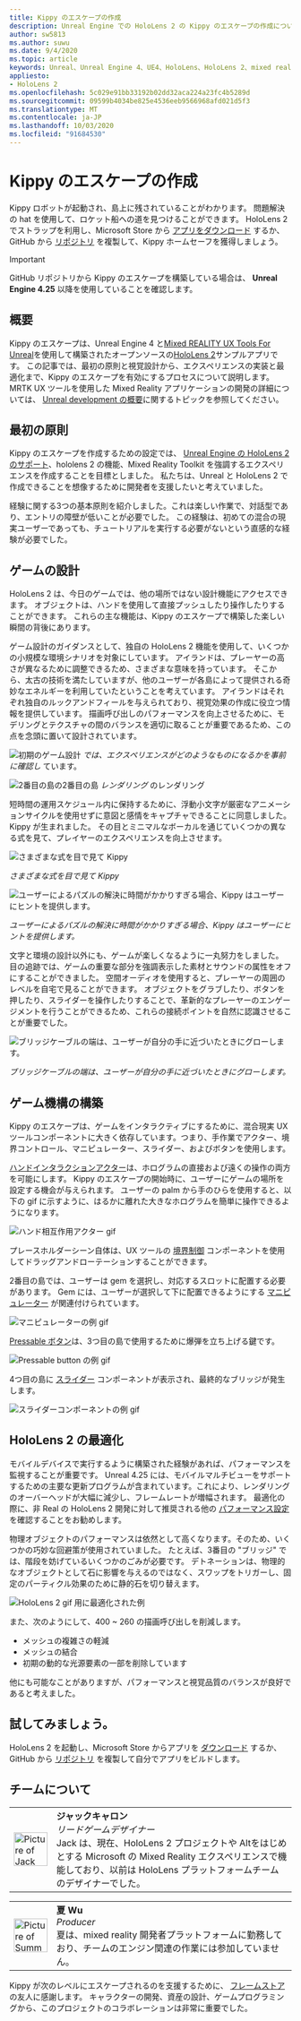 ```yaml
---
title: Kippy のエスケープの作成
description: Unreal Engine での HoloLens 2 の Kippy のエスケープの作成については、こちらを参照してください。
author: sw5813
ms.author: suwu
ms.date: 9/4/2020
ms.topic: article
keywords: Unreal、Unreal Engine 4、UE4、HoloLens、HoloLens 2、mixed reality、デバイスへのデプロイ、PC、ドキュメント
appliesto:
- HoloLens 2
ms.openlocfilehash: 5c029e91bb33192b02dd32aca224a23fc4b5289d
ms.sourcegitcommit: 09599b4034be825e4536eeb9566968afd021d5f3
ms.translationtype: MT
ms.contentlocale: ja-JP
ms.lasthandoff: 10/03/2020
ms.locfileid: "91684530"
---
```

# <a name="the-making-of-kippys-escape"></a>Kippy のエスケープの作成

Kippy ロボットが起動され、島上に残されていることがわかります。 問題解決の hat を使用して、ロケット船への道を見つけることができます。 HoloLens 2 でストラップを利用し、Microsoft Store から [アプリをダウンロード](https://www.microsoft.com/p/kippys-escape/9nbd7gl86vkd) するか、GitHub から [リポジトリ](https://github.com/microsoft/MixedReality-Unreal-KippysEscape) を複製して、Kippy ホームセーフを獲得しましょう。  

> [!IMPORTANT]
> GitHub リポジトリから Kippy のエスケープを構築している場合は、 **Unreal Engine 4.25** 以降を使用していることを確認します。

## <a name="overview"></a>概要

Kippy のエスケープは、Unreal Engine 4 と[Mixed REALITY UX Tools For Unreal](https://github.com/microsoft/MixedReality-UXTools-Unreal)を使用して構築されたオープンソースの[HoloLens 2](https://docs.microsoft.com/hololens/hololens2-hardware)サンプルアプリです。 この記事では、最初の原則と視覚設計から、エクスペリエンスの実装と最適化まで、Kippy のエスケープを有効にするプロセスについて説明します。 MRTK UX ツールを使用した Mixed Reality アプリケーションの開発の詳細については、 [Unreal development の概要](unreal-development-overview.md)に関するトピックを参照してください。

## <a name="first-principles"></a>最初の原則 

Kippy のエスケープを作成するための設定では、 [Unreal Engine の HoloLens 2 のサポート](https://docs.unrealengine.com/Platforms/AR/HoloLens2/index.html)、hololens 2 の機能、Mixed Reality Toolkit を強調するエクスペリエンスを作成することを目標としました。 私たちは、Unreal と HoloLens 2 で作成できることを想像するために開発者を支援したいと考えていました。  

経験に関する3つの基本原則を紹介しました。これは楽しい作業で、対話型であり、エントリの障壁が低いことが必要でした。 この経験は、初めての混合の現実ユーザーであっても、チュートリアルを実行する必要がないという直感的な経験が必要でした。  

## <a name="designing-the-game"></a>ゲームの設計 

HoloLens 2 は、今日のゲームでは、他の場所ではない設計機能にアクセスできます。 オブジェクトは、ハンドを使用して直接プッシュしたり操作したりすることができます。 これらの主な機能は、Kippy のエスケープで構築した楽しい瞬間の背後にあります。  

ゲーム設計のガイダンスとして、独自の HoloLens 2 機能を使用して、いくつかの小規模な環境シナリオを対象にしています。 アイランドは、プレーヤーの高さが異なるために調整できるため、さまざまな意味を持っています。 そこから、太古の技術を満たしていますが、他のユーザーが各島によって提供される奇妙なエネルギーを利用していたということを考えています。 アイランドはそれぞれ独自のルックアンドフィールを与えられており、視覚効果の作成に役立つ情報を提供しています。 描画呼び出しのパフォーマンスを向上させるために、モデリングとテクスチャの間のバランスを適切に取ることが重要であるため、この点を念頭に置いて設計されています。 

![初期のゲーム設計 ](images/kippys-escape/kippys-escape-img-01.png)
 *では、エクスペリエンスがどのようなものになるかを事前に確認し* ています。

![2番目の島の2番目の島 ](images/kippys-escape/kippys-escape-img-02.png)
 *レンダリング* のレンダリング

短時間の運用スケジュール内に保持するために、浮動小文字が厳密なアニメーションサイクルを使用せずに意図と感情をキャプチャできることに同意しました。 Kippy が生まれました。 その目とミニマルなボーカルを通じていくつかの異なる式を見て、プレイヤーのエクスペリエンスを向上させます。 

![さまざまな式を目で見て Kippy](images/kippys-escape/kippys-escape-img-03.gif)

*さまざまな式を目で見て Kippy*

![ユーザーによるパズルの解決に時間がかかりすぎる場合、Kippy はユーザーにヒントを提供します。](images/kippys-escape/kippys-escape-img-04.gif)

*ユーザーによるパズルの解決に時間がかかりすぎる場合、Kippy はユーザーにヒントを提供します。*

文字と環境の設計以外にも、ゲームが楽しくなるように一丸努力をしました。 目の追跡では、ゲームの重要な部分を強調表示した素材とサウンドの属性をオフにすることができました。 空間オーディオを使用すると、プレーヤーの周囲のレベルを自宅で見ることができます。 オブジェクトをグラブしたり、ボタンを押したり、スライダーを操作したりすることで、革新的なプレーヤーのエンゲージメントを行うことができるため、これらの接続ポイントを自然に認識させることが重要でした。 

![ブリッジケーブルの端は、ユーザーが自分の手に近づいたときにグローします。](images/kippys-escape/kippys-escape-img-05.gif)

*ブリッジケーブルの端は、ユーザーが自分の手に近づいたときにグローします。*

## <a name="building-the-game-mechanics"></a>ゲーム機構の構築 

Kippy のエスケープは、ゲームをインタラクティブにするために、混合現実 UX ツールコンポーネントに大きく依存しています。つまり、手作業でアクター、境界コントロール、マニピュレーター、スライダー、およびボタンを使用します。   

[ハンドインタラクションアクター](https://microsoft.github.io/MixedReality-UXTools-Unreal/version/public/0.9.x/Docs/HandInteraction.html)は、ホログラムの直接および遠くの操作の両方を可能にします。 Kippy のエスケープの開始時に、ユーザーにゲームの場所を設定する機会が与えられます。 ユーザーの palm から手のひらを使用すると、以下の gif に示すように、はるかに離れた大きなホログラムを簡単に操作できるようになります。  

![ハンド相互作用アクター gif](images/kippys-escape/kippys-escape-img-06.gif)

プレースホルダーシーン自体は、UX ツールの [境界制御](https://microsoft.github.io/MixedReality-UXTools-Unreal/version/public/0.9.x/Docs/BoundsControl.html) コンポーネントを使用してドラッグアンドローテーションすることができます。  

2番目の島では、ユーザーは gem を選択し、対応するスロットに配置する必要があります。 Gem には、ユーザーが選択して下に配置できるようにする [マニピュレーター](https://microsoft.github.io/MixedReality-UXTools-Unreal/version/public/0.9.x/Docs/Manipulator.html) が関連付けられています。 

![マニピュレーターの例 gif](images/kippys-escape/kippys-escape-img-07.gif)

[Pressable ボタン](https://microsoft.github.io/MixedReality-UXTools-Unreal/version/public/0.9.x/Docs/PressableButton.html)は、3つ目の島で使用するために爆弾を立ち上げる鍵です。  

![Pressable button の例 gif](images/kippys-escape/kippys-escape-img-08.gif)

4つ目の島に [スライダー](https://microsoft.github.io/MixedReality-UXTools-Unreal/version/public/0.9.x/Docs/PinchSlider.html) コンポーネントが表示され、最終的なブリッジが発生します。  

![スライダーコンポーネントの例 gif](images/kippys-escape/kippys-escape-img-09.gif) 

## <a name="optimizing-for-hololens-2"></a>HoloLens 2 の最適化 

モバイルデバイスで実行するように構築された経験があれば、パフォーマンスを監視することが重要です。 Unreal 4.25 には、モバイルマルチビューをサポートするための主要な更新プログラムが含まれています。これにより、レンダリングのオーバーヘッドが大幅に減少し、フレームレートが増幅されます。 最適化の際に、非 Real の HoloLens 2 開発に対して推奨される他の [パフォーマンス設定](performance-recommendations-for-unreal.md) を確認することをお勧めします。  

物理オブジェクトのパフォーマンスは依然として高くなります。そのため、いくつかの巧妙な回避策が使用されていました。 たとえば、3番目の "ブリッジ" では、階段を妨げているいくつかのごみが必要です。 デトネーションは、物理的なオブジェクトとして石に影響を与えるのではなく、スワップをトリガーし、固定のパーティクル効果のために静的石を切り替えます。 

![HoloLens 2 gif 用に最適化された例](images/kippys-escape/kippys-escape-img-10.gif) 

また、次のようにして、400 ~ 260 の描画呼び出しを削減します。 
* メッシュの複雑さの軽減
* メッシュの結合
* 初期の動的な光源要素の一部を削除しています

他にも可能なことがありますが、パフォーマンスと視覚品質のバランスが良好であると考えました。  

## <a name="try-it-out"></a>試してみましょう。 

HoloLens 2 を起動し、Microsoft Store からアプリを [ダウンロード](https://www.microsoft.com/p/kippys-escape/9nbd7gl86vkd) するか、GitHub から [リポジトリ](https://github.com/microsoft/MixedReality-Unreal-KippysEscape) を複製して自分でアプリをビルドします。  

## <a name="about-the-team"></a>チームについて

<table style="border-collapse:collapse" padding-left="0px">
<tr>
<td style="border-style: none" width="60"><img alt="Picture of Jack Caron" width="60" height="60" src="images/kippys-escape/jack-caron.jpg"></td>
<td style="border-style: none"><b>ジャックキャロン</b><br><i>リードゲームデザイナー</i><br>Jack は、現在、HoloLens 2 プロジェクトや Altをはじめとする Microsoft の Mixed Reality エクスペリエンスで機能しており、以前は HoloLens プラットフォームチームのデザイナーでした。</td>
</tr>
</table>

<table style="border-collapse:collapse" padding-left="0px">
<tr>
<td style="border-style: none" width="60"><img alt="Picture of Summer Wu" width="60" height="60" src="images/kippys-escape/summer-wu.jpg"></td>
<td style="border-style: none"><b>夏 Wu</b><br><i>Producer</i><br>夏は、mixed reality 開発者プラットフォームに勤務しており、チームのエンジン関連の作業には参加していません。</td>
</tr>
</table>

Kippy が次のレベルにエスケープされるのを支援するために、 [フレームストア](https://www.framestore.com/) の友人に感謝します。 キャラクターの開発、資産の設計、ゲームプログラミングから、このプロジェクトのコラボレーションは非常に重要でした。  